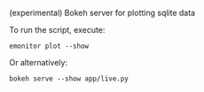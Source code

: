 (experimental) Bokeh server for plotting sqlite data

To run the script, execute:

    emonitor plot --show

Or alternatively:

    bokeh serve --show app/live.py
